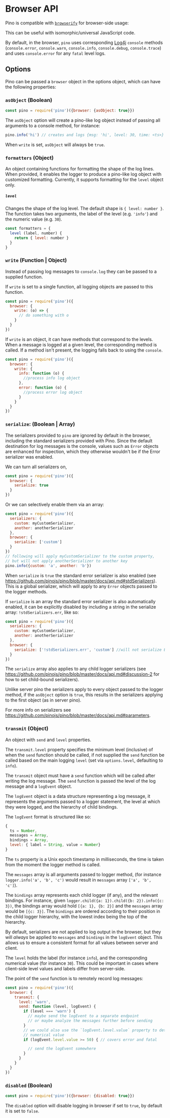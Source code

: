 # Browser API

Pino is compatible with [`browserify`](https://npm.im/browserify) for browser-side usage:

This can be useful with isomorphic/universal JavaScript code.

By default, in the browser,
`pino` uses corresponding [Log4j](https://en.wikipedia.org/wiki/Log4j) `console` methods (`console.error`, `console.warn`, `console.info`, `console.debug`, `console.trace`) and uses `console.error` for any `fatal` level logs.

## Options

Pino can be passed a `browser` object in the options object,
which can have the following properties:

### `asObject` (Boolean)

```js
const pino = require('pino')({browser: {asObject: true}})
```

The `asObject` option will create a pino-like log object instead of
passing all arguments to a console method, for instance:

```js
pino.info('hi') // creates and logs {msg: 'hi', level: 30, time: <ts>}
```

When `write` is set, `asObject` will always be `true`.

### `formatters` (Object)

An object containing functions for formatting the shape of the log lines. When provided, it enables the logger to produce a pino-like log object with customized formatting. Currently, it supports formatting for the `level` object only.

##### `level`

Changes the shape of the log level. The default shape is `{ level: number }`.
The function takes two arguments, the label of the level (e.g. `'info'`)
and the numeric value (e.g. `30`).

```js
const formatters = {
  level (label, number) {
    return { level: number }
  }
}
```


### `write` (Function | Object)

Instead of passing log messages to `console.log` they can be passed to
a supplied function.

If `write` is set to a single function, all logging objects are passed
to this function.

```js
const pino = require('pino')({
  browser: {
    write: (o) => {
      // do something with o
    }
  }
})
```

If `write` is an object, it can have methods that correspond to the
levels. When a message is logged at a given level, the corresponding
method is called. If a method isn't present, the logging falls back
to using the `console`.


```js
const pino = require('pino')({
  browser: {
    write: {
      info: function (o) {
        //process info log object
      },
      error: function (o) {
        //process error log object
      }
    }
  }
})
```

### `serialize`: (Boolean | Array)

The serializers provided to `pino` are ignored by default in the browser, including
the standard serializers provided with Pino. Since the default destination for log
messages is the console, values such as `Error` objects are enhanced for inspection,
which they otherwise wouldn't be if the Error serializer was enabled.

We can turn all serializers on,

```js
const pino = require('pino')({
  browser: {
    serialize: true
  }
})
```

Or we can selectively enable them via an array:

```js
const pino = require('pino')({
  serializers: {
    custom: myCustomSerializer,
    another: anotherSerializer
  },
  browser: {
    serialize: ['custom']
  }
})
// following will apply myCustomSerializer to the custom property,
// but will not apply anotherSerializer to another key
pino.info({custom: 'a', another: 'b'})
```

When `serialize` is `true` the standard error serializer is also enabled (see https://github.com/pinojs/pino/blob/master/docs/api.md#stdSerializers).
This is a global serializer, which will apply to any `Error` objects passed to the logger methods.

If `serialize` is an array the standard error serializer is also automatically enabled, it can
be explicitly disabled by including a string in the serialize array: `!stdSerializers.err`, like so:

```js
const pino = require('pino')({
  serializers: {
    custom: myCustomSerializer,
    another: anotherSerializer
  },
  browser: {
    serialize: ['!stdSerializers.err', 'custom'] //will not serialize Errors, will serialize `custom` keys
  }
})
```

The `serialize` array also applies to any child logger serializers (see https://github.com/pinojs/pino/blob/master/docs/api.md#discussion-2
for how to set child-bound serializers).

Unlike server pino the serializers apply to every object passed to the logger method,
if the `asObject` option is `true`, this results in the serializers applying to the
first object (as in server pino).

For more info on serializers see https://github.com/pinojs/pino/blob/master/docs/api.md#parameters.

### `transmit` (Object)

An object with `send` and `level` properties.

The `transmit.level` property specifies the minimum level (inclusive) of when the `send` function
should be called, if not supplied the `send` function be called based on the main logging `level`
(set via `options.level`, defaulting to `info`).

The `transmit` object must have a `send` function which will be called after
writing the log message. The `send` function is passed the level of the log
message and a `logEvent` object.

The `logEvent` object is a data structure representing a log message, it represents
the arguments passed to a logger statement, the level
at which they were logged, and the hierarchy of child bindings.

The `logEvent` format is structured like so:

```js
{
  ts = Number,
  messages = Array,
  bindings = Array,
  level: { label = String, value = Number}
}
```

The `ts` property is a Unix epoch timestamp in milliseconds, the time is taken from the moment the
logger method is called.

The `messages` array is all arguments passed to logger method, (for instance `logger.info('a', 'b', 'c')`
would result in `messages` array `['a', 'b', 'c']`).

The `bindings` array represents each child logger (if any), and the relevant bindings.
For instance, given `logger.child({a: 1}).child({b: 2}).info({c: 3})`, the bindings array
would hold `[{a: 1}, {b: 2}]` and the `messages` array would be `[{c: 3}]`. The `bindings`
are ordered according to their position in the child logger hierarchy, with the lowest index
being the top of the hierarchy.

By default, serializers are not applied to log output in the browser, but they will *always* be
applied to `messages` and `bindings` in the `logEvent` object. This allows us to ensure a consistent
format for all values between server and client.

The `level` holds the label (for instance `info`), and the corresponding numerical value
(for instance `30`). This could be important in cases where client-side level values and
labels differ from server-side.

The point of the `send` function is to remotely record log messages:

```js
const pino = require('pino')({
  browser: {
    transmit: {
      level: 'warn',
      send: function (level, logEvent) {
        if (level === 'warn') {
          // maybe send the logEvent to a separate endpoint
          // or maybe analyze the messages further before sending
        }
        // we could also use the `logEvent.level.value` property to determine
        // numerical value
        if (logEvent.level.value >= 50) { // covers error and fatal

          // send the logEvent somewhere
        }
      }
    }
  }
})
```

### `disabled` (Boolean)

```js
const pino = require('pino')({browser: {disabled: true}})
```

The `disabled` option will disable logging in browser if set
to `true`, by default it is set to `false`.
